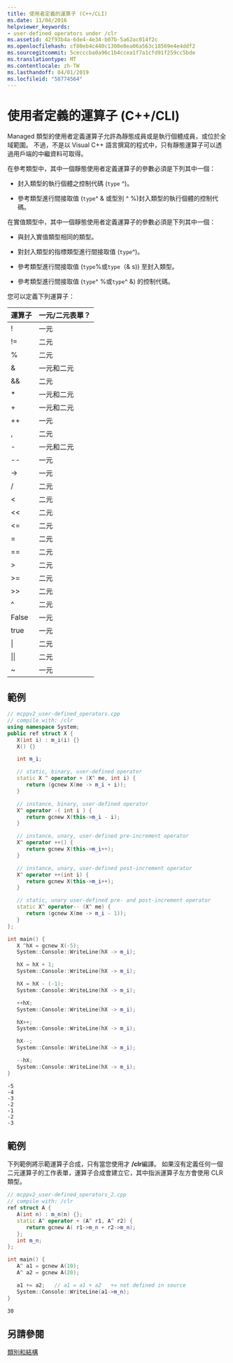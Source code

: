 ```yaml
---
title: 使用者定義的運算子 (C++/CLI)
ms.date: 11/04/2016
helpviewer_keywords:
- user-defined operators under /clr
ms.assetid: 42f93b4a-6de4-4e34-b07b-5a62ac014f2c
ms.openlocfilehash: cf80eb4c440c1308e8ea06a563c18569e4e4ddf2
ms.sourcegitcommit: 5cecccba0a96c1b4ccea1f7a1cfd91f259cc5bde
ms.translationtype: MT
ms.contentlocale: zh-TW
ms.lasthandoff: 04/01/2019
ms.locfileid: "58774564"
---
```

# <a name="user-defined-operators-ccli"></a>使用者定義的運算子 (C++/CLI)

Managed 類型的使用者定義運算子允許為靜態成員或是執行個體成員，或位於全域範圍。 不過，不是以 Visual C++ 語言撰寫的程式中，只有靜態運算子可以透過用戶端的中繼資料可取得。

在參考類型中，其中一個靜態使用者定義運算子的參數必須是下列其中一個：

- 封入類型的執行個體之控制代碼 (`type` ^)。

- 參考類型進行間接取值 (`type`^ & 或型別 ^ %)封入類型的執行個體的控制代碼。

在實值類型中，其中一個靜態使用者定義運算子的參數必須是下列其中一個：

- 與封入實值類型相同的類型。

- 對封入類型的指標類型進行間接取值 (`type`^)。

- 參考類型進行間接取值 (`type`%或`type`（& s)) 至封入類型。

- 參考類型進行間接取值 (`type`^ %或`type`^ &) 的控制代碼。

您可以定義下列運算子：

|運算子|一元/二元表單？|
|--------------|--------------------------|
|!|一元|
|!=|二元|
|%|二元|
|&|一元和二元|
|&&|二元|
|*|一元和二元|
|+|一元和二元|
|++|一元|
|,|二元|
|-|一元和二元|
|--|一元|
|->|一元|
|/|二元|
|<|二元|
|<<|二元|
|\<=|二元|
|=|二元|
|==|二元|
|>|二元|
|>=|二元|
|>>|二元|
|^|二元|
|False|一元|
|true|一元|
|&#124;|二元|
|&#124;&#124;|二元|
|~|一元|

## <a name="example"></a>範例

```cpp
// mcppv2_user-defined_operators.cpp
// compile with: /clr
using namespace System;
public ref struct X {
   X(int i) : m_i(i) {}
   X() {}

   int m_i;

   // static, binary, user-defined operator
   static X ^ operator + (X^ me, int i) {
      return (gcnew X(me -> m_i + i));
   }

   // instance, binary, user-defined operator
   X^ operator -( int i ) {
      return gcnew X(this->m_i - i);
   }

   // instance, unary, user-defined pre-increment operator
   X^ operator ++() {
      return gcnew X(this->m_i++);
   }

   // instance, unary, user-defined post-increment operator
   X^ operator ++(int i) {
      return gcnew X(this->m_i++);
   }

   // static, unary user-defined pre- and post-increment operator
   static X^ operator-- (X^ me) {
      return (gcnew X(me -> m_i - 1));
   }
};

int main() {
   X ^hX = gcnew X(-5);
   System::Console::WriteLine(hX -> m_i);

   hX = hX + 1;
   System::Console::WriteLine(hX -> m_i);

   hX = hX - (-1);
   System::Console::WriteLine(hX -> m_i);

   ++hX;
   System::Console::WriteLine(hX -> m_i);

   hX++;
   System::Console::WriteLine(hX -> m_i);

   hX--;
   System::Console::WriteLine(hX -> m_i);

   --hX;
   System::Console::WriteLine(hX -> m_i);
}
```

```Output
-5
-4
-3
-2
-1
-2
-3
```

## <a name="example"></a>範例

下列範例將示範運算子合成，只有當您使用才 **/clr**編譯。 如果沒有定義任何一個二元運算子的工作表單，運算子合成會建立它，其中指派運算子左方會使用 CLR 類型。

```cpp
// mcppv2_user-defined_operators_2.cpp
// compile with: /clr
ref struct A {
   A(int n) : m_n(n) {};
   static A^ operator + (A^ r1, A^ r2) {
      return gcnew A( r1->m_n + r2->m_n);
   };
   int m_n;
};

int main() {
   A^ a1 = gcnew A(10);
   A^ a2 = gcnew A(20);

   a1 += a2;   // a1 = a1 + a2   += not defined in source
   System::Console::WriteLine(a1->m_n);
}
```

```Output
30
```

## <a name="see-also"></a>另請參閱

[類別和結構](../extensions/classes-and-structs-cpp-component-extensions.md)
